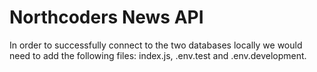 # Northcoders News API

In order to successfully connect to the two databases locally we would need to add the following files: index.js, .env.test and .env.development.
